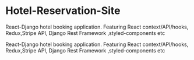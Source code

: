 # Hotel-Reservation-Site
React-Django hotel booking application. Featuring React context/API/hooks, Redux,Stripe API, Django Rest Framework ,styled-components etc

React-Django hotel booking application. Featuring React context/API/hooks, Redux,Stripe API, Django Rest Framework ,styled-components etc
